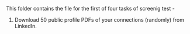 This folder contains the file for the first of four tasks of screenig test - 
1. Download 50 public profile PDFs of your connections (randomly) from LinkedIn.
